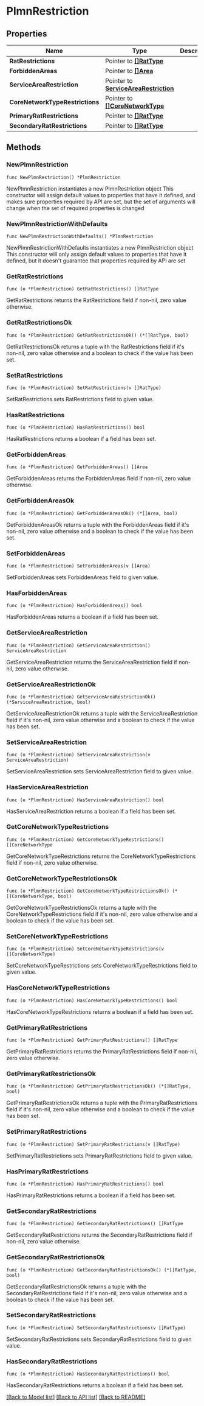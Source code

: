 # PlmnRestriction

## Properties

Name | Type | Description | Notes
------------ | ------------- | ------------- | -------------
**RatRestrictions** | Pointer to [**[]RatType**](RatType.md) |  | [optional] 
**ForbiddenAreas** | Pointer to [**[]Area**](Area.md) |  | [optional] 
**ServiceAreaRestriction** | Pointer to [**ServiceAreaRestriction**](ServiceAreaRestriction.md) |  | [optional] 
**CoreNetworkTypeRestrictions** | Pointer to [**[]CoreNetworkType**](CoreNetworkType.md) |  | [optional] 
**PrimaryRatRestrictions** | Pointer to [**[]RatType**](RatType.md) |  | [optional] 
**SecondaryRatRestrictions** | Pointer to [**[]RatType**](RatType.md) |  | [optional] 

## Methods

### NewPlmnRestriction

`func NewPlmnRestriction() *PlmnRestriction`

NewPlmnRestriction instantiates a new PlmnRestriction object
This constructor will assign default values to properties that have it defined,
and makes sure properties required by API are set, but the set of arguments
will change when the set of required properties is changed

### NewPlmnRestrictionWithDefaults

`func NewPlmnRestrictionWithDefaults() *PlmnRestriction`

NewPlmnRestrictionWithDefaults instantiates a new PlmnRestriction object
This constructor will only assign default values to properties that have it defined,
but it doesn't guarantee that properties required by API are set

### GetRatRestrictions

`func (o *PlmnRestriction) GetRatRestrictions() []RatType`

GetRatRestrictions returns the RatRestrictions field if non-nil, zero value otherwise.

### GetRatRestrictionsOk

`func (o *PlmnRestriction) GetRatRestrictionsOk() (*[]RatType, bool)`

GetRatRestrictionsOk returns a tuple with the RatRestrictions field if it's non-nil, zero value otherwise
and a boolean to check if the value has been set.

### SetRatRestrictions

`func (o *PlmnRestriction) SetRatRestrictions(v []RatType)`

SetRatRestrictions sets RatRestrictions field to given value.

### HasRatRestrictions

`func (o *PlmnRestriction) HasRatRestrictions() bool`

HasRatRestrictions returns a boolean if a field has been set.

### GetForbiddenAreas

`func (o *PlmnRestriction) GetForbiddenAreas() []Area`

GetForbiddenAreas returns the ForbiddenAreas field if non-nil, zero value otherwise.

### GetForbiddenAreasOk

`func (o *PlmnRestriction) GetForbiddenAreasOk() (*[]Area, bool)`

GetForbiddenAreasOk returns a tuple with the ForbiddenAreas field if it's non-nil, zero value otherwise
and a boolean to check if the value has been set.

### SetForbiddenAreas

`func (o *PlmnRestriction) SetForbiddenAreas(v []Area)`

SetForbiddenAreas sets ForbiddenAreas field to given value.

### HasForbiddenAreas

`func (o *PlmnRestriction) HasForbiddenAreas() bool`

HasForbiddenAreas returns a boolean if a field has been set.

### GetServiceAreaRestriction

`func (o *PlmnRestriction) GetServiceAreaRestriction() ServiceAreaRestriction`

GetServiceAreaRestriction returns the ServiceAreaRestriction field if non-nil, zero value otherwise.

### GetServiceAreaRestrictionOk

`func (o *PlmnRestriction) GetServiceAreaRestrictionOk() (*ServiceAreaRestriction, bool)`

GetServiceAreaRestrictionOk returns a tuple with the ServiceAreaRestriction field if it's non-nil, zero value otherwise
and a boolean to check if the value has been set.

### SetServiceAreaRestriction

`func (o *PlmnRestriction) SetServiceAreaRestriction(v ServiceAreaRestriction)`

SetServiceAreaRestriction sets ServiceAreaRestriction field to given value.

### HasServiceAreaRestriction

`func (o *PlmnRestriction) HasServiceAreaRestriction() bool`

HasServiceAreaRestriction returns a boolean if a field has been set.

### GetCoreNetworkTypeRestrictions

`func (o *PlmnRestriction) GetCoreNetworkTypeRestrictions() []CoreNetworkType`

GetCoreNetworkTypeRestrictions returns the CoreNetworkTypeRestrictions field if non-nil, zero value otherwise.

### GetCoreNetworkTypeRestrictionsOk

`func (o *PlmnRestriction) GetCoreNetworkTypeRestrictionsOk() (*[]CoreNetworkType, bool)`

GetCoreNetworkTypeRestrictionsOk returns a tuple with the CoreNetworkTypeRestrictions field if it's non-nil, zero value otherwise
and a boolean to check if the value has been set.

### SetCoreNetworkTypeRestrictions

`func (o *PlmnRestriction) SetCoreNetworkTypeRestrictions(v []CoreNetworkType)`

SetCoreNetworkTypeRestrictions sets CoreNetworkTypeRestrictions field to given value.

### HasCoreNetworkTypeRestrictions

`func (o *PlmnRestriction) HasCoreNetworkTypeRestrictions() bool`

HasCoreNetworkTypeRestrictions returns a boolean if a field has been set.

### GetPrimaryRatRestrictions

`func (o *PlmnRestriction) GetPrimaryRatRestrictions() []RatType`

GetPrimaryRatRestrictions returns the PrimaryRatRestrictions field if non-nil, zero value otherwise.

### GetPrimaryRatRestrictionsOk

`func (o *PlmnRestriction) GetPrimaryRatRestrictionsOk() (*[]RatType, bool)`

GetPrimaryRatRestrictionsOk returns a tuple with the PrimaryRatRestrictions field if it's non-nil, zero value otherwise
and a boolean to check if the value has been set.

### SetPrimaryRatRestrictions

`func (o *PlmnRestriction) SetPrimaryRatRestrictions(v []RatType)`

SetPrimaryRatRestrictions sets PrimaryRatRestrictions field to given value.

### HasPrimaryRatRestrictions

`func (o *PlmnRestriction) HasPrimaryRatRestrictions() bool`

HasPrimaryRatRestrictions returns a boolean if a field has been set.

### GetSecondaryRatRestrictions

`func (o *PlmnRestriction) GetSecondaryRatRestrictions() []RatType`

GetSecondaryRatRestrictions returns the SecondaryRatRestrictions field if non-nil, zero value otherwise.

### GetSecondaryRatRestrictionsOk

`func (o *PlmnRestriction) GetSecondaryRatRestrictionsOk() (*[]RatType, bool)`

GetSecondaryRatRestrictionsOk returns a tuple with the SecondaryRatRestrictions field if it's non-nil, zero value otherwise
and a boolean to check if the value has been set.

### SetSecondaryRatRestrictions

`func (o *PlmnRestriction) SetSecondaryRatRestrictions(v []RatType)`

SetSecondaryRatRestrictions sets SecondaryRatRestrictions field to given value.

### HasSecondaryRatRestrictions

`func (o *PlmnRestriction) HasSecondaryRatRestrictions() bool`

HasSecondaryRatRestrictions returns a boolean if a field has been set.


[[Back to Model list]](../README.md#documentation-for-models) [[Back to API list]](../README.md#documentation-for-api-endpoints) [[Back to README]](../README.md)


